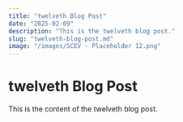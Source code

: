 ```yaml
---
title: "twelveth Blog Post"
date: "2025-02-09"
description: "This is the twelveth blog post."
slug: "twelveth-blog-post.md"
image: "/images/SCEV - Placeholder 12.png"
---
```


# twelveth Blog Post

This is the content of the twelveth blog post.